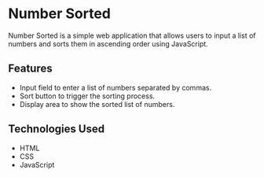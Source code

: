 # Number Sorted

Number Sorted is a simple web application that allows users to input a list of numbers and sorts them in ascending order using JavaScript.

## Features

- Input field to enter a list of numbers separated by commas.
- Sort button to trigger the sorting process.
- Display area to show the sorted list of numbers.

## Technologies Used

- HTML
- CSS
- JavaScript
